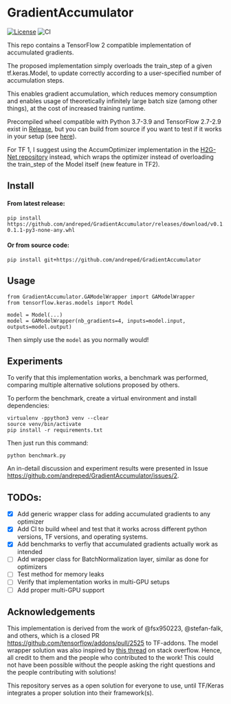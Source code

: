 # GradientAccumulator

[![License](https://img.shields.io/badge/License-MIT-green.svg)](https://opensource.org/licenses/MIT)
![CI](https://github.com/andreped/GradientAccumulator/workflows/CI/badge.svg)

This repo contains a TensorFlow 2 compatible implementation of accumulated gradients.

The proposed implementation simply overloads the train_step of a given tf.keras.Model, to update correctly according to a user-specified number of accumulation steps.

This enables gradient accumulation, which reduces memory consumption and enables usage of theoretically infinitely large batch size (among other things), at the cost of increased training runtime.

Precompiled wheel compatible with Python 3.7-3.9 and TensorFlow 2.7-2.9 exist in [Release](https://github.com/andreped/GradientAccumulator/releases/tag/v0.1.0),
but you can build from source if you want to test if it works in your setup (see [here](https://github.com/andreped/GradientAccumulator#or-from-source-code)).

For TF 1, I suggest using the AccumOptimizer implementation in the [H2G-Net repository](https://github.com/andreped/H2G-Net/blob/main/src/utils/accum_optimizers.py#L139) instead, which wraps the optimizer instead of overloading the train_step of the Model itself (new feature in TF2).

## Install

#### From latest release:
```
pip install https://github.com/andreped/GradientAccumulator/releases/download/v0.1.1/GradientAccumulator-0.1.1-py3-none-any.whl
```

#### Or from source code:
```
pip install git+https://github.com/andreped/GradientAccumulator
```

## Usage
```
from GradientAccumulator.GAModelWrapper import GAModelWrapper
from tensorflow.keras.models import Model

model = Model(...)
model = GAModelWrapper(nb_gradients=4, inputs=model.input, outputs=model.output)
```

Then simply use the `model` as you normally would!

## Experiments
To verify that this implementation works, a benchmark was performed, comparing multiple alternative solutions proposed by others.

To perform the benchmark, create a virtual environment and install dependencies:
```
virtualenv -ppython3 venv --clear
source venv/bin/activate
pip install -r requirements.txt
```

Then just run this command:
```
python benchmark.py
```

An in-detail discussion and experiment results were presented in Issue https://github.com/andreped/GradientAccumulator/issues/2.

## TODOs:
- [x] Add generic wrapper class for adding accumulated gradients to any optimizer
- [x] Add CI to build wheel and test that it works across different python versions, TF versions, and operating systems.
- [x] Add benchmarks to verfiy that accumulated gradients actually work as intended
- [ ] Add wrapper class for BatchNormalization layer, similar as done for optimizers
- [ ] Test method for memory leaks
- [ ] Verify that implementation works in multi-GPU setups
- [ ] Add proper multi-GPU support

## Acknowledgements
This implementation is derived from the work of @fsx950223, @stefan-falk, and others, which is a closed PR https://github.com/tensorflow/addons/pull/2525 to TF-addons. The model wrapper solution was also inspired by [this thread](https://stackoverflow.com/a/66524901) on stack overflow. Hence, all credit to them and the people who contributed to the work! This could not have been possible without the people asking the right questions and the people contributing with solutions!

This repository serves as a open solution for everyone to use, until TF/Keras integrates a proper solution into their framework(s).
